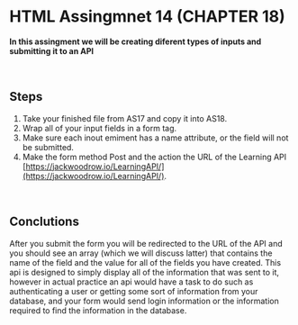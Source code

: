 # HTML Assingmnet 14 (CHAPTER 18)

**In this assingment we will be creating diferent types of inputs and submitting it to an API**

<br>

## Steps

1. Take your finished file from AS17 and copy it into AS18.
2. Wrap all of your input fields in a form tag.
3. Make sure each inout emiment has a name attribute, or the field will not be submitted.
4. Make the form method Post and the action the URL of the Learning API [https://jackwoodrow.io/LearningAPI/](https://jackwoodrow.io/LearningAPI/).

<br>

## Conclutions

After you submit the form you will be redirected to the URL of the API and you should see an array (which we will discuss latter) that contains the name of the field and the value for all of the fields you have created. This api is designed to simply display all of the information that was sent to it, however in actual practice an api would have a task to do such as authenticating a user or getting some sort of information from your database, and your form would send login information or the information required to find the information in the database.
